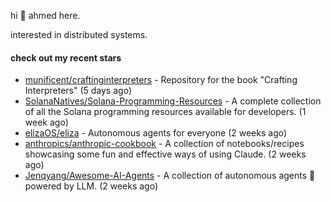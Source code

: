 hi 👋 ahmed here.

interested in distributed systems.

#### check out my recent stars

- [munificent/craftinginterpreters](https://github.com/munificent/craftinginterpreters) - Repository for the book &#34;Crafting Interpreters&#34; (5 days ago)
- [SolanaNatives/Solana-Programming-Resources](https://github.com/SolanaNatives/Solana-Programming-Resources) - A complete collection of all the Solana programming resources available for developers. (1 week ago)
- [elizaOS/eliza](https://github.com/elizaOS/eliza) - Autonomous agents for everyone (2 weeks ago)
- [anthropics/anthropic-cookbook](https://github.com/anthropics/anthropic-cookbook) - A collection of notebooks/recipes showcasing some fun and effective ways of using Claude. (2 weeks ago)
- [Jenqyang/Awesome-AI-Agents](https://github.com/Jenqyang/Awesome-AI-Agents) - A collection of autonomous agents 🤖️ powered by LLM. (2 weeks ago)

